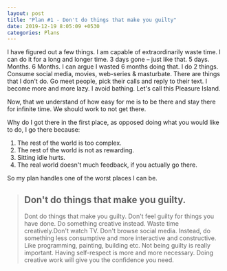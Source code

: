 ```yaml
---
layout: post
title: "Plan #1 - Don't do things that make you guilty"
date: 2019-12-19 8:05:09 +0530
categories: Plans
---
```


I have figured out a few things. I am capable of extraordinarily waste time. I can do it for a long and longer time. 3 days gone – just like that. 5 days. Months. 6 Months. I can argue I wasted 6 months doing that. I do 2 things. Consume social media, movies, web-series & masturbate. There are things that I don't do. Go meet people, pick their calls and reply to their text. I become more and more lazy. I avoid bathing. Let's call this Pleasure Island.

Now, that we understand of how easy for me is to be there and stay there for infinite time. We should work to not get there.

Why do I got there in the first place, as opposed doing what you would like to do, I go there because:

1. The rest of the world is too complex.
2. The rest of the world is not as rewarding.
3. Sitting idle hurts.
4. The real world doesn't much feedback, if you actually go there.

So my plan handles one of the worst places I can be.

> ## Don't do things that make you guilty.
>
> Dont do things that make you guilty. Don't feel guilty for things you have done. Do something creative instead. Waste time creatively.Don't watch TV. Don't browse social media. Instead, do something less consumptive and more interactive and constructive. Like programming, painting, building etc. Not being guilty is really important. Having self-respect is more and more necessary. Doing creative work will give you the confidence you need.
